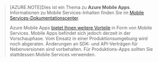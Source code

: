 >[AZURE.NOTE]Dies ist ein Thema zu **Azure Mobile Apps**. Informationen zu Mobile Services-Inhalten finden Sie im [Mobile Services-Dokumentationscenter](/documentation/services/mobile-services/).
>
>Azure Mobile Apps [bietet Ihnen weitere Vorteile](app-service-mobile-value-prop-migration-from-mobile-services-preview.md) in Form von Mobile Services. Mobile Apps befindet sich jedoch derzeit in der Vorschauphase. Vom Einsatz in einer Produktionsumgebung wird noch abgeraten. Änderungen an SDK- und API-Verträgen für Nebenversionen sind vorbehalten. Für Produktions-Apps sollten Sie stattdessen Mobile Services verwenden.

<!---HONumber=Oct15_HO3-->